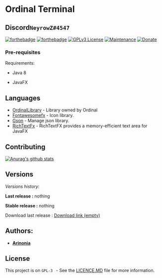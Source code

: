 
# Ordinal Terminal 
## Discord`NeyrowZ#4547`
  

[![forthebadge](https://forthebadge.com/images/badges/made-with-java.svg)](https://www.java.com/fr/)  [![forthebadge](https://forthebadge.com/images/badges/uses-git.svg)](https://github.com/)
[![GPLv3 License](https://img.shields.io/badge/License-GPL%20v3-yellow.svg)](https://opensource.org/licenses/)
[![Maintenance](https://img.shields.io/badge/Maintained%3F-yes-green.svg)](https://github.com/Ordinal-Team/Terminal/graphs/commit-activity)
[![Donate](https://img.shields.io/badge/$-support-ff69b4.svg?style=flat)](paypal.me/ArinoniaDev)



### Pre-requisites

  

Requirements:

- Java 8

- JavaFX

  
## Languages

*  [OrdinalLibrary](#) - Library owned by Ordinal
*  [Fontawesomefx](https://bitbucket.org/Jerady/fontawesomefx/src/master/) - Icon library.
*  [Gson](https://github.com/google/gson) - Manage json library.
*  [RichTextFx](https://github.com/FXMisc/RichTextFX) - RichTextFX provides a memory-efficient text area for JavaFX 



## Contributing

[![Anurag's github stats](https://github-readme-stats.vercel.app/api?username=Arinonia&theme=blue-green)](https://github.com/Arinonia)

  

## Versions

_Versions history:_

**Last release :** nothing

**Stable release :** nothing

Download last release : [Download link (empty)](#)

## Authors:

* [**Arinonia**](https://github.com/Arinonia)

## License

 
This project is on ``GPL-3 `` - See the [LICENCE.MD](https://github.com/Ordinal-Team/Terminal/blob/main/LICENCE) file for more information.
